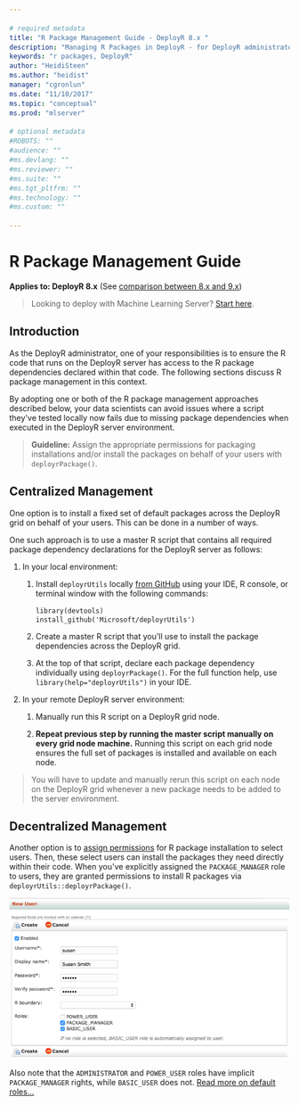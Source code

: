 ```yaml
---

# required metadata
title: "R Package Management Guide - DeployR 8.x "
description: "Managing R Packages in DeployR - for DeployR administrators"
keywords: "r packages, DeployR"
author: "HeidiSteen"
ms.author: "heidist"
manager: "cgronlun"
ms.date: "11/10/2017"
ms.topic: "conceptual"
ms.prod: "mlserver"

# optional metadata
#ROBOTS: ""
#audience: ""
#ms.devlang: ""
#ms.reviewer: ""
#ms.suite: ""
#ms.tgt_pltfrm: ""
#ms.technology: ""
#ms.custom: ""

---
```


# R Package Management Guide

**Applies to: DeployR 8.x**   (See [comparison between 8.x and 9.x](../whats-new-in-r-server.md#8vs9))

>Looking to deploy with Machine Learning Server? [Start here](../what-is-operationalization.md).

## Introduction

As the DeployR administrator, one of your responsibilities is to ensure the R code that runs on the DeployR server has access to the R package dependencies declared within that code. The following sections discuss R package management in this context.

By adopting one or both of the R package management approaches described below, your data scientists can avoid issues where a script they've tested locally now fails due to missing package dependencies when executed in the DeployR server environment.

>**Guideline:** Assign the appropriate permissions for packaging installations and/or install the packages on behalf of your users with `deployrPackage()`.

## Centralized Management

One option is to install a fixed set of default packages across the DeployR grid on behalf of your users. This can be done in a number of ways.

One such approach is to use a master R script that contains all required package dependency declarations for the DeployR server as follows:

1.  In your local environment:

    1.  Install `deployrUtils` locally [from GitHub](https://github.com/Microsoft/deployrUtils/releases) using your IDE, R console, or terminal window with the following commands:

            library(devtools)
            install_github('Microsoft/deployrUtils')

    2.  Create a master R script that you'll use to install the package dependencies across the DeployR grid.

    3.  At the top of that script, declare each package dependency individually using `deployrPackage()`. For the full function help, use `library(help="deployrUtils")` in your IDE.

2.  In your remote DeployR server environment:

    1.  Manually run this R script on a DeployR grid node.

    2.  **Repeat previous step by running the master script manually on every grid node machine.** Running this script on each grid node ensures the full set of packages is installed and available on each node.

>You will have to update and manually rerun this script on each node on the DeployR grid whenever a new package needs to be added to the server environment.

## Decentralized Management

Another option is to [assign permissions](deployr-admin-console-permissions-with-roles.md#viewing-editing-and-assigning-roles) for R package installation to select users. Then, these select users can install the packages they need directly within their code. When you've explicitly assigned the `PACKAGE_MANAGER` role to users, they are granted permissions to install R packages via `deployrUtils::deployrPackage()`.

![Login](./media/deployr-admin-r-package-management/packagemgr.png)

Also note that the `ADMINISTRATOR` and `POWER_USER` roles have implicit `PACKAGE_MANAGER` rights, while `BASIC_USER` does not. [Read more on default roles...](deployr-admin-console-permissions-with-roles.md#predefined-system-roles)

